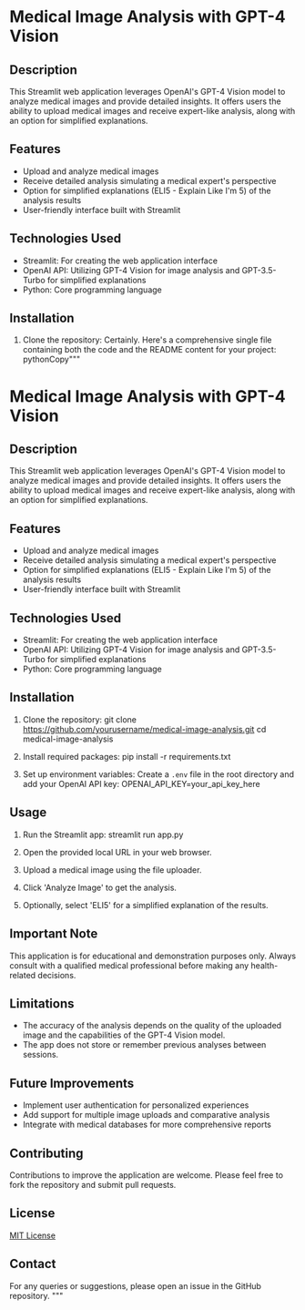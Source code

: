 # Medical Image Analysis with GPT-4 Vision

## Description
This Streamlit web application leverages OpenAI's GPT-4 Vision model to analyze medical images and provide detailed insights. It offers users the ability to upload medical images and receive expert-like analysis, along with an option for simplified explanations.

## Features
- Upload and analyze medical images
- Receive detailed analysis simulating a medical expert's perspective
- Option for simplified explanations (ELI5 - Explain Like I'm 5) of the analysis results
- User-friendly interface built with Streamlit

## Technologies Used
- Streamlit: For creating the web application interface
- OpenAI API: Utilizing GPT-4 Vision for image analysis and GPT-3.5-Turbo for simplified explanations
- Python: Core programming language

## Installation

1. Clone the repository:
Certainly. Here's a comprehensive single file containing both the code and the README content for your project:
pythonCopy"""
# Medical Image Analysis with GPT-4 Vision

## Description
This Streamlit web application leverages OpenAI's GPT-4 Vision model to analyze medical images and provide detailed insights. It offers users the ability to upload medical images and receive expert-like analysis, along with an option for simplified explanations.

## Features
- Upload and analyze medical images
- Receive detailed analysis simulating a medical expert's perspective
- Option for simplified explanations (ELI5 - Explain Like I'm 5) of the analysis results
- User-friendly interface built with Streamlit

## Technologies Used
- Streamlit: For creating the web application interface
- OpenAI API: Utilizing GPT-4 Vision for image analysis and GPT-3.5-Turbo for simplified explanations
- Python: Core programming language

## Installation

1. Clone the repository:
git clone https://github.com/yourusername/medical-image-analysis.git
cd medical-image-analysis

2. Install required packages:
 pip install -r requirements.txt
3. Set up environment variables:
Create a `.env` file in the root directory and add your OpenAI API key:
OPENAI_API_KEY=your_api_key_here

## Usage

1. Run the Streamlit app:
streamlit run app.py

2. Open the provided local URL in your web browser.

3. Upload a medical image using the file uploader.

4. Click 'Analyze Image' to get the analysis.

5. Optionally, select 'ELI5' for a simplified explanation of the results.

## Important Note
This application is for educational and demonstration purposes only. Always consult with a qualified medical professional before making any health-related decisions.

## Limitations
- The accuracy of the analysis depends on the quality of the uploaded image and the capabilities of the GPT-4 Vision model.
- The app does not store or remember previous analyses between sessions.

## Future Improvements
- Implement user authentication for personalized experiences
- Add support for multiple image uploads and comparative analysis
- Integrate with medical databases for more comprehensive reports

## Contributing
Contributions to improve the application are welcome. Please feel free to fork the repository and submit pull requests.

## License
[MIT License](LICENSE)

## Contact
For any queries or suggestions, please open an issue in the GitHub repository.
"""


